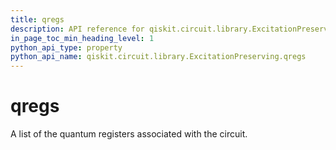 ```yaml
---
title: qregs
description: API reference for qiskit.circuit.library.ExcitationPreserving.qregs
in_page_toc_min_heading_level: 1
python_api_type: property
python_api_name: qiskit.circuit.library.ExcitationPreserving.qregs
---
```


# qregs

A list of the quantum registers associated with the circuit.

